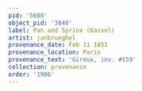 ```yaml
---
pid: '5680'
object_pid: '3840'
label: Pan and Syrinx (Kassel)
artist: janbrueghel
provenance_date: Feb 11 1851
provenance_location: Paris
provenance_text: 'Giroux, inv. #159'
collection: provenance
order: '1906'
---
```


